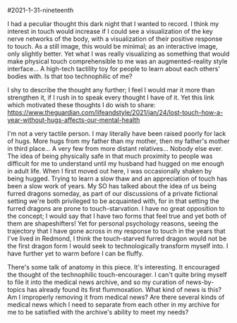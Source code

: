 #2021-1-31-nineteenth

I had a peculiar thought this dark night that I wanted to record.  I think my interest in touch would increase if I could see a visualization of the key nerve networks of the body, with a visualization of their positive response to touch.  As a still image, this would be minimal; as an interactive image, only slightly better.  Yet what I was really visualizing as something that would make physical touch comprehensible to me was an augmented-reality style interface...  A high-tech tactility toy for people to learn about each others' bodies with.  Is that too technophilic of me?

I shy to describe the thought any further; I feel I would mar it more than strengthen it, if I rush in to speak every thought I have of it.  Yet this link which motivated these thoughts I do wish to share: https://www.theguardian.com/lifeandstyle/2021/jan/24/lost-touch-how-a-year-without-hugs-affects-our-mental-health

I'm not a very tactile person.  I may literally have been raised poorly for lack of hugs.  More hugs from my father than my mother, then my father's mother in third place...  A very few from more distant relatives...  Nobody else ever.  The idea of being physically safe in that much proximity to people was difficult for me to understand until my husband had hugged on me enough in adult life.  When I first moved out here, I was occasionally shaken by being hugged.  Trying to learn a slow thaw and an appreciation of touch has been a slow work of years.  My SO has talked about the idea of us being furred dragons someday, as part of our discussions of a private fictional setting we're both privileged to be acquainted with, for in that setting the furred dragons are prone to touch-starvation.  I have no great opposition to the concept; I would say that I have two forms that feel true and yet both of them are shapeshifters!  Yet for personal psychology reasons, seeing the trajectory that I have gone across in my response to touch in the years that I've lived in Redmond, I think the touch-starved furred dragon would not be the first dragon form I would seek to technologically transform myself into.  I have further yet to warm before I can be fluffy.

There's some talk of anatomy in this piece.  It's interesting.  It encouraged the thought of the technophilic touch-encourager.  I can't quite bring myself to file it into the medical news archive, and so my curation of news-by-topics has already found its first flummoxation.  What kind of news is this?  Am I improperly removing it from medical news?  Are there several kinds of medical news which I need to separate from each other in my archive for me to be satisfied with the archive's ability to meet my needs?